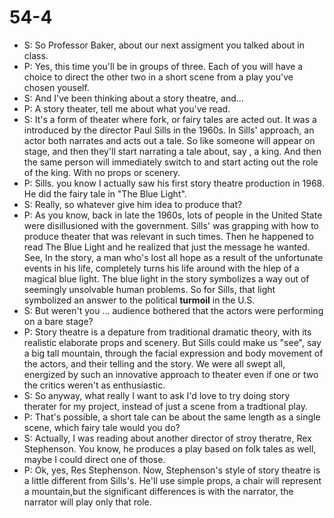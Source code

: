 # 54-4

+ S: So Professor Baker, about our next assigment you talked about in class.
+ P: Yes, this time you'll be in groups of three. Each of you will have a choice to direct the other two in a short scene from a play you've chosen youself.
+ S: And I've been thinking about a story theatre, and...
+ P: A story theater, tell me about what you've read.
+ S: It's a form of theater where fork, or fairy tales are acted out. It was a introduced by the director Paul Sills in the 1960s. In Sills' approach, an actor both narrates and acts out a tale. So like someone will appear on stage, and then they'll start narrating a tale about, say , a king. And then the same person will immediately switch to and start acting out the role of the king. With no props or scenery.
+ P: Sills. you know I actually saw his first story theatre production in 1968. He did the fairy tale in "The Blue Light".
+ S: Really, so whatever give him idea to produce that?
+ P: As you know, back in late the 1960s, lots of people in the United State were disillusioned with the government. Sills' was grapping with how to produce theater that was relevant in such times. Then he happened to read The Blue Light and he realized that just the message he wanted. See, In the story, a man who's lost all hope as a result of the unfortunate events in his life, completely turns his life around with the hlep of a magical blue light. The blue light in the story symbolizes a way out of seemingly unsolvable human problems. So for Sills, that light symbolized an answer to the political **turmoil** in the U.S.
+ S: But weren't you ... audience bothered that the actors were performing on a bare stage?
+ P: Story theatre is a depature from traditional dramatic theory, with its realistic elaborate props and scenery. But Sills could make us "see", say a big tall mountain, through the facial expression and body movement of the actors, and their telling and the story. We were all swept all, energized by such an innovative approach to theater even if one or two the critics weren't as enthusiastic.
+ S: So anyway, what really I want to ask I'd love to try doing story therater for my project, instead of just a scene from a tradtional play.
+ P: That's possible, a short tale can be about the same length as a single scene, which fairy tale would you do?
+ S: Actually, I was reading about another director of stroy theratre, Rex Stephenson. You know, he produces a play based on folk tales as well, maybe I could direct one of those.
+ P: Ok, yes, Res Stephenson. Now, Stephenson's style of story theatre is a little different from Sills's. He'll use simple props, a chair will represent a mountain,but the significant differences is with the narrator, the narrator will play only that role.